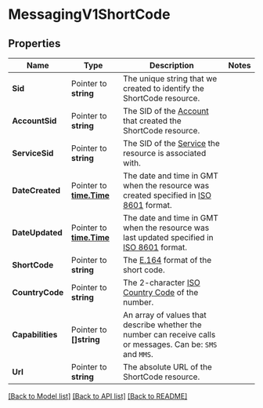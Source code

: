 # MessagingV1ShortCode

## Properties

Name | Type | Description | Notes
------------ | ------------- | ------------- | -------------
**Sid** | Pointer to **string** | The unique string that we created to identify the ShortCode resource. |
**AccountSid** | Pointer to **string** | The SID of the [Account](https://www.twilio.com/docs/iam/api/account) that created the ShortCode resource. |
**ServiceSid** | Pointer to **string** | The SID of the [Service](https://www.twilio.com/docs/chat/rest/service-resource) the resource is associated with. |
**DateCreated** | Pointer to [**time.Time**](time.Time.md) | The date and time in GMT when the resource was created specified in [ISO 8601](https://en.wikipedia.org/wiki/ISO_8601) format. |
**DateUpdated** | Pointer to [**time.Time**](time.Time.md) | The date and time in GMT when the resource was last updated specified in [ISO 8601](https://en.wikipedia.org/wiki/ISO_8601) format. |
**ShortCode** | Pointer to **string** | The [E.164](https://www.twilio.com/docs/glossary/what-e164) format of the short code. |
**CountryCode** | Pointer to **string** | The 2-character [ISO Country Code](https://www.iso.org/iso-3166-country-codes.html) of the number. |
**Capabilities** | Pointer to **[]string** | An array of values that describe whether the number can receive calls or messages. Can be: `SMS` and `MMS`. |
**Url** | Pointer to **string** | The absolute URL of the ShortCode resource. |

[[Back to Model list]](../README.md#documentation-for-models) [[Back to API list]](../README.md#documentation-for-api-endpoints) [[Back to README]](../README.md)



